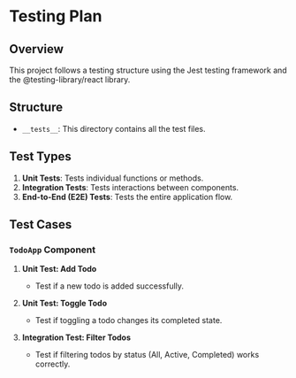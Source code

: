 # Testing Plan

## Overview

This project follows a testing structure using the Jest testing framework and the @testing-library/react library.

## Structure

- `__tests__`: This directory contains all the test files.

## Test Types

1. **Unit Tests**: Tests individual functions or methods.
2. **Integration Tests**: Tests interactions between components.
3. **End-to-End (E2E) Tests**: Tests the entire application flow.

## Test Cases

### `TodoApp` Component

1. **Unit Test: Add Todo**
   - Test if a new todo is added successfully.

2. **Unit Test: Toggle Todo**
   - Test if toggling a todo changes its completed state.

3. **Integration Test: Filter Todos**
   - Test if filtering todos by status (All, Active, Completed) works correctly.
